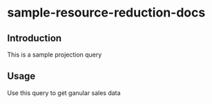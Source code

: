 # sample-resource-reduction-docs

## Introduction

This is a sample projection query

## Usage

Use this query to get ganular sales data
